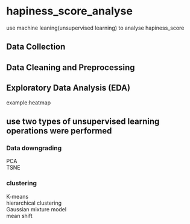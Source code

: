 # hapiness_score_analyse
use machine leaning(unsupervised learning) to analyse hapiness_score  
## Data Collection
## Data Cleaning and Preprocessing
## Exploratory Data Analysis (EDA)
example:heatmap
## use two types of unsupervised learning operations were performed
### Data downgrading  
PCA  
TSNE
### clustering
K-means  
hierarchical clustering  
Gaussian mixture model  
mean shift
